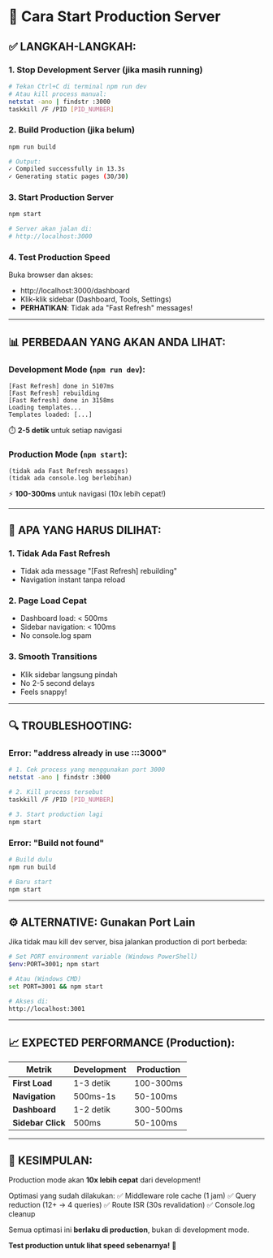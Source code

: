 # 🚀 Cara Start Production Server

## ✅ LANGKAH-LANGKAH:

### 1. **Stop Development Server** (jika masih running)
```bash
# Tekan Ctrl+C di terminal npm run dev
# Atau kill process manual:
netstat -ano | findstr :3000
taskkill /F /PID [PID_NUMBER]
```

### 2. **Build Production** (jika belum)
```bash
npm run build

# Output:
✓ Compiled successfully in 13.3s
✓ Generating static pages (30/30)
```

### 3. **Start Production Server**
```bash
npm start

# Server akan jalan di:
# http://localhost:3000
```

### 4. **Test Production Speed**
Buka browser dan akses:
- http://localhost:3000/dashboard
- Klik-klik sidebar (Dashboard, Tools, Settings)
- **PERHATIKAN**: Tidak ada "Fast Refresh" messages!

---

## 📊 PERBEDAAN YANG AKAN ANDA LIHAT:

### Development Mode (`npm run dev`):
```
[Fast Refresh] done in 5107ms
[Fast Refresh] rebuilding
[Fast Refresh] done in 3158ms
Loading templates...
Templates loaded: [...]
```
⏱️ **2-5 detik** untuk setiap navigasi

### Production Mode (`npm start`):
```
(tidak ada Fast Refresh messages)
(tidak ada console.log berlebihan)
```
⚡ **100-300ms** untuk navigasi (10x lebih cepat!)

---

## 🎯 APA YANG HARUS DILIHAT:

### 1. **Tidak Ada Fast Refresh**
- Tidak ada message "[Fast Refresh] rebuilding"
- Navigation instant tanpa reload

### 2. **Page Load Cepat**
- Dashboard load: < 500ms
- Sidebar navigation: < 100ms
- No console.log spam

### 3. **Smooth Transitions**
- Klik sidebar langsung pindah
- No 2-5 second delays
- Feels snappy!

---

## 🔍 TROUBLESHOOTING:

### Error: "address already in use :::3000"
```bash
# 1. Cek process yang menggunakan port 3000
netstat -ano | findstr :3000

# 2. Kill process tersebut
taskkill /F /PID [PID_NUMBER]

# 3. Start production lagi
npm start
```

### Error: "Build not found"
```bash
# Build dulu
npm run build

# Baru start
npm start
```

---

## ⚙️ ALTERNATIVE: Gunakan Port Lain

Jika tidak mau kill dev server, bisa jalankan production di port berbeda:

```bash
# Set PORT environment variable (Windows PowerShell)
$env:PORT=3001; npm start

# Atau (Windows CMD)
set PORT=3001 && npm start

# Akses di:
http://localhost:3001
```

---

## 📈 EXPECTED PERFORMANCE (Production):

| Metrik | Development | Production |
|--------|-------------|------------|
| **First Load** | 1-3 detik | 100-300ms |
| **Navigation** | 500ms-1s | 50-100ms |
| **Dashboard** | 1-2 detik | 300-500ms |
| **Sidebar Click** | 500ms | 50-100ms |

---

## 🎉 KESIMPULAN:

Production mode akan **10x lebih cepat** dari development!

Optimasi yang sudah dilakukan:
✅ Middleware role cache (1 jam)
✅ Query reduction (12+ → 4 queries)
✅ Route ISR (30s revalidation)
✅ Console.log cleanup

Semua optimasi ini **berlaku di production**, bukan di development mode.

**Test production untuk lihat speed sebenarnya!** 🚀
